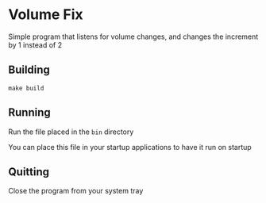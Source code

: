 # Volume Fix
Simple program that listens for volume changes, and changes the increment by 1 instead of 2

## Building
`make build`

## Running
Run the file placed in the `bin` directory

You can place this file in your startup applications to have it run on startup

## Quitting
Close the program from your system tray